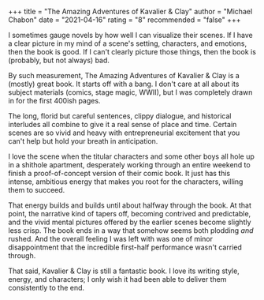 +++
title = "The Amazing Adventures of Kavalier & Clay"
author = "Michael Chabon"
date = "2021-04-16"
rating = "8"
recommended = "false"
+++

I sometimes gauge novels by how well I can visualize their scenes. If I have a clear picture in my mind of a scene's setting, characters, and emotions, then the book is good. If I can't clearly picture those things, then the book is (probably, but not always) bad.

By such measurement, The Amazing Adventures of Kavalier & Clay is a (mostly) great book. It starts off with a bang. I don't care at all about its subject materials (comics, stage magic, WWII), but I was completely drawn in for the first 400ish pages.

The long, florid but careful sentences, clippy dialogue, and historical interludes all combine to give it a real sense of place and time. Certain scenes are so vivid and heavy with entrepreneurial excitement that you can't help but hold your breath in anticipation.

I love the scene when the titular characters and some other boys all hole up in a shithole apartment, desperately working through an entire weekend to finish a proof-of-concept version of their comic book. It just has this intense, ambitious energy that makes you root for the characters, willing them to succeed.

That energy builds and builds until about halfway through the book. At that point, the narrative kind of tapers off, becoming contrived and predictable, and the vivid mental pictures offered by the earlier scenes become slightly less crisp. The book ends in a way that somehow seems both plodding *and* rushed. And the overall feeling I was left with was one of minor disappointment that the incredible first-half performance wasn't carried through.

That said, Kavalier & Clay is still a fantastic book. I love its writing style, energy, and characters; I only wish it had been able to deliver them consistently to the end.
